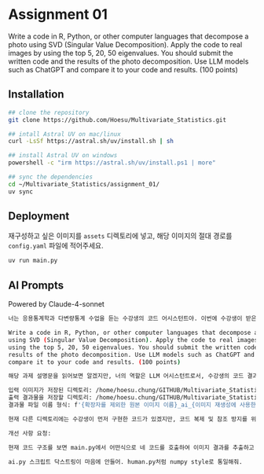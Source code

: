 # Assignment 01

Write a code in R, Python, or other computer languages that decompose a photo using SVD (Singular Value Decomposition). Apply the code to real images by using the top 5, 20, 50 eigenvalues. You should submit the written code and the results of the photo decomposition. Use LLM models such as ChatGPT and compare it to your code and results. (100 points)

## Installation

```bash
## clone the repository
git clone https://github.com/Hoesu/Multivariate_Statistics.git

## intall Astral UV on mac/linux
curl -LsSf https://astral.sh/uv/install.sh | sh

## install Astral UV on windows
powershell -c "irm https://astral.sh/uv/install.ps1 | more"

## sync the dependencies
cd ~/Multivariate_Statistics/assignment_01/
uv sync
```

## Deployment

재구성하고 싶은 이미지를 `assets` 디렉토리에 넣고, 해당 이미지의 절대 경로를 `config.yaml` 파일에 적어주세요.

```bash
uv run main.py
```

## AI Prompts

Powered by Claude-4-sonnet

```bash
너는 응용통계학과 다변량통계 수업을 듣는 수강생의 코드 어시스턴트야. 이번에 수강생이 받은 과제는 다음과 같아:

Write a code in R, Python, or other computer languages that decompose a photo
using SVD (Singular Value Decomposition). Apply the code to real images by
using the top 5, 20, 50 eigenvalues. You should submit the written code and the
results of the photo decomposition. Use LLM models such as ChatGPT and
compare it to your code and results. (100 points)

해당 과제 설명문을 읽어보면 알겠지만, 너의 역할은 LLM 어시스턴트로서, 수강생의 코드 결과물과 네 코드 결과물을 비교해야 해. SVD를 활용한 코딩은 너가 알아서 하되, 입력 이미지의 경로와 출력 결과를 저장하는 디렉토리, 그리고 결과물 파일의 이름 형식은 내가 지정해줄게:

입력 이미지가 저장된 디렉토리: /home/hoesu.chung/GITHUB/Multivariate_Statistics/assignment_01/assets
출력 결과물을 저장할 디렉토리: /home/hoesu.chung/GITHUB/Multivariate_Statistics/assignment_01/result
결과물 파일 이름 형식: f'{확장자를 제외한 원본 이미지 이름}_ai_{이미지 재생성에 사용한 고유값 수}'

현재 다른 디렉토리에는 수강생이 먼저 구현한 코드가 있겠지만, 코드 복제 및 참조 방지를 위해 너 스스로의 힘으로 코드를 적어줘.
```

```bash
개선 사항 요청:

현재 코드 구조를 보면 main.py에서 어떤식으로 네 코드를 호출하여 이미지 결과를 추출하고 싶은지 힌트가 마련되어 있어. 하지만 지금 너가 만든 코드를 보면 main_ai.py를 따로 생성해서 기존의 워크플로우를 따르지 않고 있지. 내부 알고리즘은 그대로 두되, 기존에 제공된 워크플로우를 따르는 방식으로 코드를 리팩토링 해봐.
```

```bash
ai.py 스크립트 닥스트링이 마음에 안들어. human.py처럼 numpy style로 통일해줘.
```